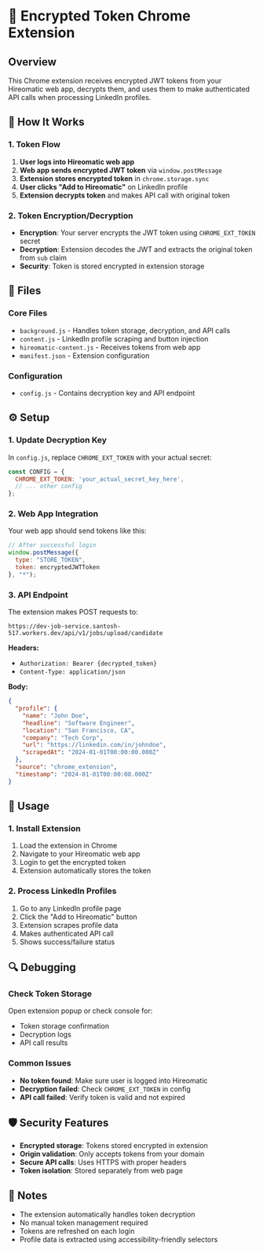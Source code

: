 # 🔐 Encrypted Token Chrome Extension

## Overview
This Chrome extension receives encrypted JWT tokens from your Hireomatic web app, decrypts them, and uses them to make authenticated API calls when processing LinkedIn profiles.

## 🔑 How It Works

### 1. Token Flow
1. **User logs into Hireomatic web app**
2. **Web app sends encrypted JWT token** via `window.postMessage`
3. **Extension stores encrypted token** in `chrome.storage.sync`
4. **User clicks "Add to Hireomatic"** on LinkedIn profile
5. **Extension decrypts token** and makes API call with original token

### 2. Token Encryption/Decryption
- **Encryption**: Your server encrypts the JWT token using `CHROME_EXT_TOKEN` secret
- **Decryption**: Extension decodes the JWT and extracts the original token from `sub` claim
- **Security**: Token is stored encrypted in extension storage

## 📁 Files

### Core Files
- `background.js` - Handles token storage, decryption, and API calls
- `content.js` - LinkedIn profile scraping and button injection
- `hireomatic-content.js` - Receives tokens from web app
- `manifest.json` - Extension configuration

### Configuration
- `config.js` - Contains decryption key and API endpoint

## ⚙️ Setup

### 1. Update Decryption Key
In `config.js`, replace `CHROME_EXT_TOKEN` with your actual secret:
```javascript
const CONFIG = {
  CHROME_EXT_TOKEN: 'your_actual_secret_key_here',
  // ... other config
};
```

### 2. Web App Integration
Your web app should send tokens like this:
```javascript
// After successful login
window.postMessage({
  type: "STORE_TOKEN",
  token: encryptedJWTToken
}, "*");
```

### 3. API Endpoint
The extension makes POST requests to:
```
https://dev-job-service.santosh-517.workers.dev/api/v1/jobs/upload/candidate
```

**Headers:**
- `Authorization: Bearer {decrypted_token}`
- `Content-Type: application/json`

**Body:**
```json
{
  "profile": {
    "name": "John Doe",
    "headline": "Software Engineer",
    "location": "San Francisco, CA",
    "company": "Tech Corp",
    "url": "https://linkedin.com/in/johndoe",
    "scrapedAt": "2024-01-01T00:00:00.000Z"
  },
  "source": "chrome_extension",
  "timestamp": "2024-01-01T00:00:00.000Z"
}
```

## 🚀 Usage

### 1. Install Extension
1. Load the extension in Chrome
2. Navigate to your Hireomatic web app
3. Login to get the encrypted token
4. Extension automatically stores the token

### 2. Process LinkedIn Profiles
1. Go to any LinkedIn profile page
2. Click the "Add to Hireomatic" button
3. Extension scrapes profile data
4. Makes authenticated API call
5. Shows success/failure status

## 🔍 Debugging

### Check Token Storage
Open extension popup or check console for:
- Token storage confirmation
- Decryption logs
- API call results

### Common Issues
- **No token found**: Make sure user is logged into Hireomatic
- **Decryption failed**: Check `CHROME_EXT_TOKEN` in config
- **API call failed**: Verify token is valid and not expired

## 🛡️ Security Features

- **Encrypted storage**: Tokens stored encrypted in extension
- **Origin validation**: Only accepts tokens from your domain
- **Secure API calls**: Uses HTTPS with proper headers
- **Token isolation**: Stored separately from web page

## 📝 Notes

- The extension automatically handles token decryption
- No manual token management required
- Tokens are refreshed on each login
- Profile data is extracted using accessibility-friendly selectors
